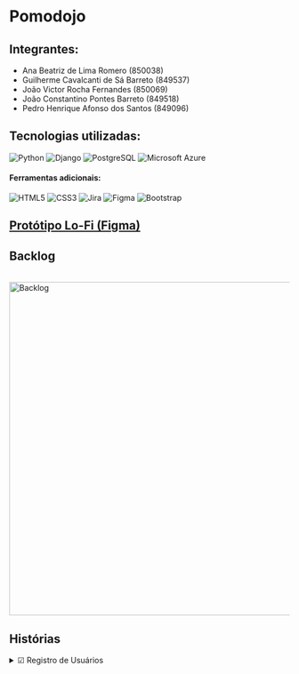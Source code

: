 # Pomodojo

## Integrantes:

- Ana Beatriz de Lima Romero (850038)
- Guilherme Cavalcanti de Sá Barreto (849537)
- João Victor Rocha Fernandes (850069)
- João Constantino Pontes Barreto (849518)
- Pedro Henrique Afonso dos Santos (849096)

## Tecnologias utilizadas:

![Python](https://img.shields.io/badge/python-3670A0?style=for-the-badge&logo=python&logoColor=ffdd54)
![Django](https://img.shields.io/badge/django-%23092E20.svg?style=for-the-badge&logo=django&logoColor=white)
![PostgreSQL](https://img.shields.io/badge/PostgreSQL-316192?style=for-the-badge&logo=postgresql&logoColor=white)
![Microsoft Azure](https://img.shields.io/badge/microsoft%20azure-0089D6?style=for-the-badge&logo=microsoft-azure&logoColor=white)

#### Ferramentas adicionais:

![HTML5](https://img.shields.io/badge/html5-%23E34F26.svg?style=for-the-badge&logo=html5&logoColor=white)
![CSS3](https://img.shields.io/badge/css3-%231572B6.svg?style=for-the-badge&logo=css3&logoColor=white)
![Jira](https://img.shields.io/badge/Jira-0052CC?style=for-the-badge&logo=Jira&logoColor=white)
![Figma](https://img.shields.io/badge/figma-%23F24E1E.svg?style=for-the-badge&logo=figma&logoColor=white)
![Bootstrap](https://img.shields.io/badge/Bootstrap-563D7C?style=for-the-badge&logo=bootstrap&logoColor=white)

## [Protótipo Lo-Fi (Figma)](https://www.figma.com/proto/RkFcA2CyM8ZrPGlNXGCUvg/Projeto-Ana-Bia?node-id=6-24&t=PlooXrvCs5Y24Ol0-1)

## Backlog

<br>

  <img src="https://github.com/user-attachments/assets/5279ffe4-b0c9-4282-aa29-c8f8aeb3aa49" alt="Backlog" width="600">

<br>

## Histórias

<details>
<summary>&#x2611; Registro de Usuários</summary>

<br>

__História__: "Como usuário , eu gostaria de me registrar no site para poder desfrutar de suas ferramentas e usufruir dos recursos que ele pode me apresentar."

  <br>
  
  __Cartão__: Registro de Usuários

  <br>
  
  __Conversa__: O sistema solicita as informações necessárias para o cadastro. O usuário preenche seus dados. O sistema valida se respeita o padrão do requisito. A conta é criada
  
  <br>

  __Confirmação__: Para que o registro dos usuários esteja funcionando corretamente, o usuário deve preencher seus dados conforme requisitado, respeitando as limitações que o sistema lhe impõe.
  
  <br>

  __Dupla Responsável__:

  - João Victor Rocha
  - João Constantino
  - Pedro Henrique
  <br>

<details>

<details>
  <summary>&#x2611;Perfil do Usuário</summary>
  <br>
  
  __História__: "Como usuário registrado, eu gostaria de criar um perfil personalizado onde pudesse registrar minhas preferências, desafios específicos como TDAH, e metas de estudo, além de monitorar meu progresso ao longo do tempo."

  <br>
  
  __Cartão__: Registro e Perfil do Usuário

  <br>
  
  __Conversa__: Definição das preferências e desafios específicos. Estabelecimento de metas de estudo e acompanhamento do progresso. Implementação de atualizações contínuas no perfil.
  
  <br>

  __Confirmação__: Para que o perfil personalizado esteja funcionando corretamente, você deve ter registrado suas preferências, desafios e metas de estudo. O sistema deve estar monitorando e atualizando seu progresso regularmente com base nas informações fornecidas.
  
  <br>

  __Dupla Responsável__:

  - João Victor Rocha
  - João Constantino
  - Pedro Henrique
  <br>
  __Fluxograma de Sequência__:
  
  <img src="https://github.com/user-attachments/assets/7347c8b1-eadc-49af-bb25-a33d0e2de602" alt="Personalização dos Ciclos Pomodoro" width="300">

  <br>
</details>

<details>
  <summary>&#x2611; Personalização dos Ciclos Pomodoro</summary>
  <br>
  
  __História__: "Como usuário, eu gostaria de personalizar a duração dos ciclos de trabalho e pausas do Pomodoro, incluindo a possibilidade de adicionar períodos de descanso prolongado."

  <br>
  
  __Cartão__: Personalização dos Ciclos Pomodoro
  
  <br>
  
  __Conversa__: Definição da duração dos períodos de trabalho e pausas. Configuração de períodos de descanso prolongado. Ajuste das preferências conforme necessidade pessoal.
  
  <br>
  
  __Confirmação__: Para que a personalização dos ciclos Pomodoro esteja funcionando, você deve ter configurado corretamente a duração dos períodos de trabalho e pausas, bem como qualquer período de descanso prolongado. As novas configurações devem estar ativas durante os ciclos de estudo.

  <br>

  __Dupla Responsável__:

  - Ana Beatriz Romero
  - Guilherme Barreto
  
  <img src="https://github.com/user-attachments/assets/6a06b9bb-9cf4-41f8-955e-79721a841d16" alt="Relatórios e Feedback de Progresso" width="300">
  <br>

  __Sketch__:
  
  <img src="https://github.com/user-attachments/assets/499d180c-fdeb-4e55-815c-ceee20624bb1" alt="Personalização dos Ciclos Pomodoro" width="300">

  <br>
  <br>
  
  __Fluxograma de Sequência__:
  
  <img src="https://github.com/user-attachments/assets/b9cc5f1a-0903-4a52-912d-b2d324f4cd0c" alt="Personalização dos Ciclos Pomodoro" width="300">

  <br>
</details>

<details>
  <summary>&#x2610; Tarefas e Metas Diárias</summary>
  <br>
  
  __História__: "Como usuário, eu gostaria de criar e gerenciar listas de tarefas, definir prioridades e estabelecer metas diárias ou semanais para manter meu foco e organização."

  <br>
  
  __Cartão__: Gerenciamento de Tarefas e Metas
  
  <br>
  
  __Conversa__: Criação de listas de tarefas e definição de prioridades. Estabelecimento de metas diárias e semanais. Implementação de funcionalidades para marcar tarefas concluídas.
  
  <br>
  
  __Confirmação__: Para que a funcionalidade de tarefas e metas diárias esteja funcionando corretamente, você deve ter criado suas listas de tarefas e definido as prioridades. Além disso, as metas diárias ou semanais devem estar visíveis e atualizadas conforme as tarefas são marcadas como concluídas.

  <br>

  __Sketch__:
  
  <img src="https://github.com/user-attachments/assets/8e6561a4-6660-48cb-b352-2c9d6a68b35d" alt="Metas Diárias" width="300">

  <br>
</details>

<details>
  <summary>&#x2611; Integração com Técnicas de Foco</summary>
  <br>
  
  __História__: "Como usuário, eu gostaria de utilizar sons de fundo calmantes ou ruído branco para melhorar minha concentração durante os ciclos de estudo."

  <br>
  
  __Cartão__: Integração de Técnicas de Foco
  
  <br>
  
  __Conversa__: Seleção de sons de fundo ou ruído branco para concentração. Ajuste das opções de áudio durante os ciclos de estudo. Implementação de controles de volume e seleção de preferências.

  <br>
  
  __Confirmação__: Para que a integração com técnicas de foco funcione, você deve ter selecionado e ativado os sons de fundo desejadas ou ruído branco. O áudio deve estar ajustado de acordo com suas preferências e ser reproduzido durante os ciclos de estudo.

  <br>

  __Dupla Responsável__:

  - Ana Beatriz Romero
  - Guilherme Barreto
  
  <br>

  __Sketch__:

  <img src="https://github.com/user-attachments/assets/a8982860-5819-4bc8-a77d-b99f08ff2562" alt="Integração de Técnicas de Foco" width="300">

  <br>
  <br>
  
  __Fluxograma de Sequência__:
  
  <img src="https://github.com/user-attachments/assets/0c498e18-ece6-4483-b50a-6a1b3de5f3c4" alt="Personalização dos Ciclos Pomodoro" width="300">

  <br>
</details>

<details>
  <summary>&#x2610; Relatórios e Feedback de Progresso</summary>
  <br>
  
  __História__: "Como usuário, eu gostaria de receber relatórios detalhados sobre o tempo gasto em cada tarefa e o progresso em relação às minhas metas, além de receber feedback positivo para me manter motivado."

  <br>
  
  __Cartão__: Relatórios e Feedback de Progresso
  
  <br>
  
  __Conversa__: Geração de relatórios detalhados sobre tempo e progresso. Implementação de feedback positivo para motivação. Visualização de métricas e análise de desempenho.

  <br>
  
  __Confirmação__: Para que os relatórios e o feedback de progresso estejam funcionando corretamente, o sistema deve estar gerando relatórios detalhados com base no tempo gasto em cada tarefa e no progresso em relação às metas. O feedback positivo deve ser fornecido para ajudar a manter a motivação.

  <br>
  
  __Sketch__:

  <img src="https://github.com/user-attachments/assets/a5d593c1-4d6a-4d3c-b364-0818dd7de83f" alt="Relatórios e Feedback de Progresso" width="300">

  <br>
</details>

<details>
  <summary>&#x2610; Modo de Foco com Bloqueio de Distrações</summary>
  <br>
  
  __História__: "Como usuário, eu gostaria de ativar um modo de foco que bloqueie notificações e o acesso a aplicativos que possam me distrair durante os ciclos de Pomodoro."

  <br>
  
  __Cartão__: Modo de Foco com Bloqueio de Distrações
  
  <br>
  
  __Conversa__: Ativação do modo de foco para bloquear notificações e acesso a aplicativos distraidores. Configuração das opções de bloqueio e personalização das regras.

  <br>
  
  __Confirmação__: Para que o modo de foco com bloqueio de distrações esteja funcionando, as notificações devem estar desativadas e o acesso a aplicativos distraidores deve estar bloqueado durante os ciclos de Pomodoro.

  <br>
</details>

<details>
  <summary>&#x2610; Histórico de Concentração</summary>
  <br>
  
  __História__: "Como usuário, eu gostaria de registrar e revisar momentos específicos do dia em que me senti mais concentrado ou distraído, para identificar padrões e ajustar minha rotina de estudo."

  <br>
  
  __Cartão__: Registro e Revisão do Histórico de Concentração
  
  <br>
  
  __Conversa__: Registro de momentos de alta e baixa concentração. Revisão e análise dos padrões. Ajuste da rotina de estudo com base nas observações.

  <br>
  
  __Confirmação__: Para que o histórico de concentração funcione corretamente, você deve registrar os momentos específicos de concentração e distração. O sistema deve estar armazenando essas informações para que você possa revisar e identificar padrões.

  <br>

  __Sketch__:

  <img src="https://github.com/user-attachments/assets/e61a3370-caf4-4a6b-aed1-f27293a2ed25" alt="Histórico de Concentração" width="300">

  <br>
</details>

<details>
  <summary>&#x2611; Modo Noturno e Ajustes de Tela</summary>
  <br>
  
  __História__: "Como usuário, eu gostaria de ajustar o brilho, contraste e tema do aplicativo para o modo noturno ou de leitura, a fim de reduzir a fadiga ocular durante o uso prolongado."

  <br>
  
  __Cartão__: Modo Noturno e Ajustes de Tela
  
  <br>
  
  __Conversa__: Configuração do brilho, contraste e tema para modo noturno ou de leitura. Ajuste das opções para reduzir a fadiga ocular. Implementação de ajustes automáticos conforme a preferência.

  <br>
  
  __Confirmação__: Para que o modo noturno e os ajustes de tela estejam funcionando corretamente, você deve ter configurado o brilho, contraste e tema de acordo com suas preferências. O aplicativo deve refletir essas configurações para reduzir a fadiga ocular durante o uso prolongado.

  <br>
  <br>
  
  __Fluxograma de Sequência__:
  
  <img src="https://github.com/user-attachments/assets/57a902e8-7139-464c-9e87-bc74a490c82a" alt="Personalização dos Ciclos Pomodoro" width="300">

  <br>
</details>

<details>
  <summary>&#x2610; Alertas e Lembretes Personalizáveis</summary>
  <br>
  
  __História__: "Como usuário, eu gostaria de configurar alertas e lembretes personalizáveis que me avisem sobre o início e fim dos ciclos de Pomodoro. Quero ter a opção de escolher tons ou sons suaves para evitar sobrecarga sensorial."

  <br>
  
  __Cartão__: Alertas e Lembretes Personalizáveis
  
  <br>
  
  __Conversa__: Configuração dos alertas e lembretes para o início e fim dos ciclos de Pomodoro. Escolha de tons ou sons suaves. Ajuste das configurações para atender às necessidades sensoriais individuais.

  <br>
  
  __Confirmação__: Para que os alertas e lembretes personalizáveis estejam funcionando corretamente, você deve ter configurado as notificações para o início e fim dos ciclos de Pomodoro com os tons ou sons suaves escolhidos. As notificações devem ser enviadas conforme configurado, ajudando a evitar sobrecarga sensorial.

  <br>
</details>

<details>
  <summary>&#x2610; Comunidade de Apoio</summary>
  <br>
  
  __História__: "Como usuário, eu gostaria de acessar uma comunidade dentro do aplicativo onde eu possa compartilhar dicas, experiências e incentivar outros usuários, promovendo apoio mútuo."

  <br>
  
  __Cartão__: Comunidade de Apoio e Compartilhamento
  
  <br>
  
  __Conversa__: Criação de uma comunidade de usuários dentro do aplicativo para compartilhamento de dicas e experiências, participação em discussões e incentivo mútuo entre os membros. Organização da comunidade para facilitar a navegação e interação entre os usuários.

  <br>
  
  __Confirmação__: Para que a comunidade de apoio esteja funcionando corretamente, o usuário deve ser capaz de participar de discussões, compartilhar suas experiências e interagir com postagens de outros usuários. A interface deve ser intuitiva e promover um ambiente de troca de conhecimento e incentivo.
  
  <br>
</details>

<details>
  <summary>&#x2610; Suporte Técnico</summary>
  <br>
  
  __História__: "Como usuário, eu gostaria de acessar uma área de suporte dentro do aplicativo para esclarecer dúvidas, relatar problemas e receber ajuda com o funcionamento do aplicativo."
  
  <br>
  
  __Cartão__: Suporte Técnico para Dúvidas e Problemas
  
  <br>
  
  __Conversa__: Implementação de um sistema de suporte técnico para dúvidas e resolução de problemas relacionados ao aplicativo. Comunicação clara e eficiente entre usuários e equipe de suporte. Sistema de acompanhamento de tickets para monitoramento do status de solicitações.

  <br>
  
  __Confirmação__: Para que o suporte técnico esteja funcionando corretamente, o usuário deve ser capaz de acessar facilmente uma área dedicada a dúvidas e problemas, enviar tickets de suporte e receber respostas claras e eficientes. O sistema deve permitir acompanhamento do status das solicitações de forma simples.

  <br>
</details>

<details>
  <summary>&#x2610; Sistema de Faixas</summary>
  <br>
  
  __História__: "Como usuário, eu gostaria de avançar em um sistema de 'faixas' no dojo de estudos, com base no meu desempenho e progresso, para ter uma representação clara da minha evolução."
  
  <br>
  
  __Cartão__: Sistema de Faixas para o Dojo de Estudos
  
  <br>
  
  __Conversa__: Implementação de um sistema de faixas (como branca, azul, preta) baseado no tempo de estudo e nas metas alcançadas. Progresso visualizado através do sistema de faixas, incentivando o aprendizado contínuo.

  <br>
  
  __Confirmação__: Para que o sistema de faixas esteja funcionando corretamente, o aplicativo deve monitorar o progresso do usuário, e a progressão de faixas deve ser clara e baseada no tempo de estudo e nas metas atingidas. O usuário deve poder visualizar sua faixa atual e acompanhar o próximo nível a ser alcançado.

  <br>
</details>

<details>
  <summary>&#x2610; Sensei Virtual para Feedback Personalizado</summary>
  <br>
  
  __História__: "Como usuário, eu gostaria de receber feedback personalizado de um 'sensei' virtual no dojo de estudos, que me guie e motive com base no meu desempenho e progresso, para me ajudar a melhorar constantemente."
  
  <br>
  
  __Cartão__: Sensei Virtual para Feedback Personalizado
  
  <br>
  
  __Conversa__: Criação de um sensei virtual que fornece feedback personalizado sobre o desempenho do usuário, destacando áreas de melhoria e comemorando metas alcançadas. O sensei deve oferecer dicas, motivação e orientações para manter o usuário engajado e focado no progresso.

  <br>
  
  __Confirmação__: Para que o sensei virtual funcione corretamente, ele deve ser capaz de monitorar o progresso do usuário e fornecer feedback relevante e motivador, destacando pontos fortes, áreas de melhoria e sugerindo novos desafios. O feedback deve ser dinâmico e adaptado ao desempenho atual do usuário, promovendo um acompanhamento contínuo e personalizado.

  <br>
</details>

<details>
  <summary>&#x2610; Gamificação do Dojo de Estudos</summary>
  <br>
  
  __História__: "Como usuário, eu gostaria de ter elementos de gamificação no dojo de estudos, como conquistas, pontos e recompensas, para tornar minha jornada de aprendizado mais envolvente e divertida."
  
  <br>
  
  __Cartão__: Gamificação no Dojo de Estudos
  
  <br>
  
  __Conversa__: Implementação de elementos de gamificação, como conquistas desbloqueáveis, sistema de pontos, níveis e recompensas. Cada tarefa concluída e meta alcançada resulta em pontos que contribuem para o progresso, permitindo desbloquear novas conquistas e recompensas que incentivam a continuidade dos estudos.

  <br>
  
  __Confirmação__: Para que a gamificação esteja funcionando corretamente, o sistema deve recompensar o usuário com pontos por cada tarefa realizada e meta atingida. As conquistas devem ser desbloqueáveis com base no desempenho, e o usuário deve visualizar claramente seu progresso e recompensas, incentivando o engajamento contínuo no dojo de estudos.

  <br>
</details>

<details>
  <summary>&#x2610; Segredo ??????</summary>
  <br>
</details>

## Screencast

https://github.com/user-attachments/assets/12d8a2f4-8312-4b47-bef0-f54aea24c1da

## License

MIT
